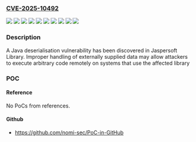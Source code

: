 ### [CVE-2025-10492](https://cve.mitre.org/cgi-bin/cvename.cgi?name=CVE-2025-10492)
![](https://img.shields.io/static/v1?label=Product&message=JasperReports%20IO%20At-Scale&color=blue)
![](https://img.shields.io/static/v1?label=Product&message=JasperReports%20IO%20Professional&color=blue)
![](https://img.shields.io/static/v1?label=Product&message=JasperReports%20Library%20Community%20Edition&color=blue)
![](https://img.shields.io/static/v1?label=Product&message=JasperReports%20Library%20Professional&color=blue)
![](https://img.shields.io/static/v1?label=Product&message=JasperReports%20Server&color=blue)
![](https://img.shields.io/static/v1?label=Product&message=JasperReports%20Web%20Studio&color=blue)
![](https://img.shields.io/static/v1?label=Product&message=Jaspersoft%20Studio%20Community%20Edition&color=blue)
![](https://img.shields.io/static/v1?label=Product&message=Jaspersoft%20Studio%20Professional&color=blue)
![](https://img.shields.io/static/v1?label=Version&message=0%20&color=brightgreen)
![](https://img.shields.io/static/v1?label=Vulnerability&message=CWE-502%20Deserialization%20of%20Untrusted%20Data&color=brightgreen)

### Description

A Java deserialisation vulnerability has been discovered in Jaspersoft Library. Improper handling of externally supplied data may allow attackers to execute arbitrary code remotely on systems that use the affected library

### POC

#### Reference
No PoCs from references.

#### Github
- https://github.com/nomi-sec/PoC-in-GitHub

